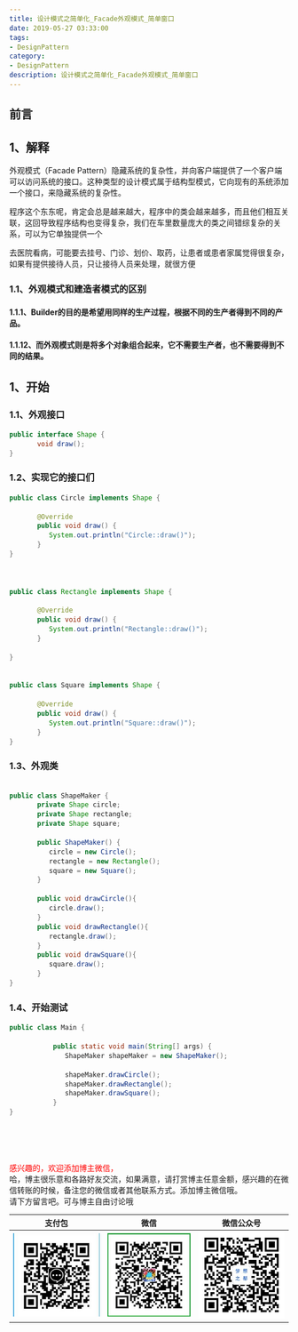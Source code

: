 ```yaml
---
title: 设计模式之简单化_Facade外观模式_简单窗口
date: 2019-05-27 03:33:00
tags: 
- DesignPattern
category: 
- DesignPattern
description: 设计模式之简单化_Facade外观模式_简单窗口
---
```

<!-- image url 
https://raw.githubusercontent.com/HealerJean123/HealerJean123.github.io/master/blogImages
　　首行缩进
<font color="red">  </font>

<font  color="red" size="4">   </font>


<font size="4">   </font>
-->

## 前言



## 1、解释

外观模式（Facade Pattern）隐藏系统的复杂性，并向客户端提供了一个客户端可以访问系统的接口。这种类型的设计模式属于结构型模式，它向现有的系统添加一个接口，来隐藏系统的复杂性。    



程序这个东东呢，肯定会总是越来越大，程序中的类会越来越多，而且他们相互关联，这回导致程序结构也变得复杂，我们在车里数量庞大的类之间错综复杂的关系，可以为它单独提供一个      



去医院看病，可能要去挂号、门诊、划价、取药，让患者或患者家属觉得很复杂，如果有提供接待人员，只让接待人员来处理，就很方便   



### 1.1、外观模式和建造者模式的区别

#### 1.1.1、Builder的目的是希望用同样的生产过程，根据不同的生产者得到不同的产品。

#### 1.1.12、而外观模式则是将多个对象组合起来，它不需要生产者，也不需要得到不同的结果。








## 1、开始
### 1.1、外观接口


```java
public interface Shape {
	   void draw();
}


```
### 1.2、实现它的接口们


```java
public class Circle implements Shape {

	   @Override
	   public void draw() {
	      System.out.println("Circle::draw()");
	   }
}



public class Rectangle implements Shape {

	   @Override
	   public void draw() {
	      System.out.println("Rectangle::draw()");
	   }

}


public class Square implements Shape {

	   @Override
	   public void draw() {
	      System.out.println("Square::draw()");
	   }
}


```

### 1.3、外观类

```java

public class ShapeMaker {
	   private Shape circle;
	   private Shape rectangle;
	   private Shape square;

	   public ShapeMaker() {
	      circle = new Circle();
	      rectangle = new Rectangle();
	      square = new Square();
	   }

	   public void drawCircle(){
	      circle.draw();
	   }
	   public void drawRectangle(){
	      rectangle.draw();
	   }
	   public void drawSquare(){
	      square.draw();
	   }
}


```

### 1.4、开始测试


```java
public class Main {
	
		   public static void main(String[] args) {
		      ShapeMaker shapeMaker = new ShapeMaker();

		      shapeMaker.drawCircle();
		      shapeMaker.drawRectangle();
		      shapeMaker.drawSquare();        
		   }
}


```




<br/><br/><br/><br/>
<font color="red"> 感兴趣的，欢迎添加博主微信， </font><br/>
哈，博主很乐意和各路好友交流，如果满意，请打赏博主任意金额，感兴趣的在微信转账的时候，备注您的微信或者其他联系方式。添加博主微信哦。
<br/>
请下方留言吧。可与博主自由讨论哦

|支付包 | 微信|微信公众号|
|:-------:|:-------:|:------:|
|![支付宝](https://raw.githubusercontent.com/HealerJean/HealerJean.github.io/master/assets/img/tctip/alpay.jpg) | ![微信](https://raw.githubusercontent.com/HealerJean/HealerJean.github.io/master/assets/img/tctip/weixin.jpg)|![微信公众号](https://raw.githubusercontent.com/HealerJean/HealerJean.github.io/master/assets/img/my/qrcode_for_gh_a23c07a2da9e_258.jpg)|




<!-- Gitalk 评论 start  -->

<link rel="stylesheet" href="https://unpkg.com/gitalk/dist/gitalk.css">
<script src="https://unpkg.com/gitalk@latest/dist/gitalk.min.js"></script> 
<div id="gitalk-container"></div>    
 <script type="text/javascript">
    var gitalk = new Gitalk({
		clientID: `1d164cd85549874d0e3a`,
		clientSecret: `527c3d223d1e6608953e835b547061037d140355`,
		repo: `HealerJean.github.io`,
		owner: 'HealerJean',
		admin: ['HealerJean'],
		id: '1tA6Xbs3dkquWHEc',
    });
    gitalk.render('gitalk-container');
</script> 
<!-- Gitalk end -->

